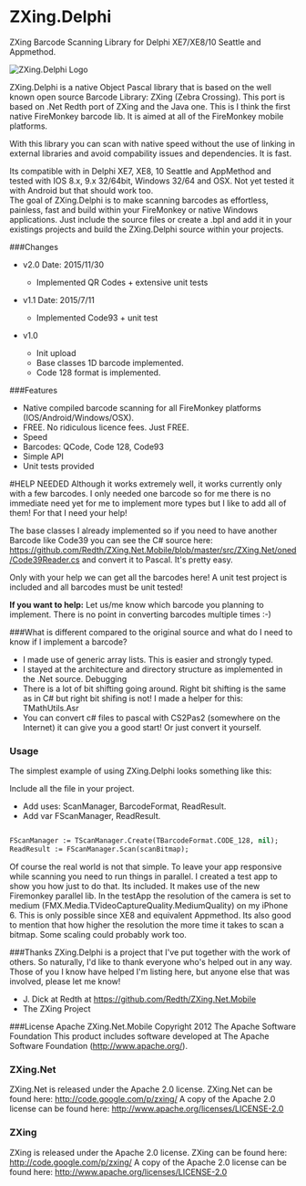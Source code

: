 # ZXing.Delphi
ZXing Barcode Scanning Library for Delphi XE7/XE8/10 Seattle and Appmethod. 

![ZXing.Delphi Logo](https://github.com/Spelt/ZXing.Delphi/blob/master/zxing.Delphi.picture1.png )

ZXing.Delphi is a native Object Pascal library that is based on the well known open source Barcode Library: ZXing (Zebra Crossing). This port is based on .Net Redth port of ZXing and the Java one. This is I think the first native FireMonkey barcode lib.  It is aimed at all of the FireMonkey mobile platforms.

With this library you can scan with native speed without the use of linking in external libraries and avoid compability issues and dependencies. It is fast.

Its compatible with in Delphi XE7, XE8, 10 Seattle and AppMethod and tested with IOS 8.x, 9.x 32/64bit, Windows 32/64 and OSX. Not yet tested it with Android but that should work too.  
The goal of ZXing.Delphi is to make scanning barcodes as effortless, painless, fast and build within your FireMonkey or native Windows applications.  Just include the source files or create a .bpl and add it in your existings projects and build the ZXing.Delphi source within your projects.


###Changes
- v2.0 Date: 2015/11/30
	- Implemented  QR Codes + extensive unit tests

- v1.1 Date: 2015/7/11
	- Implemented Code93 + unit test

- v1.0
 	- Init upload
 	- Base classes 1D barcode implemented.	
 	- Code 128 format is implemented.

###Features
- Native compiled barcode scanning for all FireMonkey platforms (IOS/Android/Windows/OSX).
- FREE. No ridiculous licence fees. Just FREE.
- Speed
- Barcodes: QCode, Code 128, Code93
- Simple API
- Unit tests provided
	
	
#HELP NEEDED
Although it works extremely well, it works currently only with a few barcodes. I only needed one barcode so for me there is no immediate need yet for me to implement more types but I like to add all of them! For that I need your help! 

The base classes I already implemented so if you need to have another Barcode like Code39 you can see the C# source here: https://github.com/Redth/ZXing.Net.Mobile/blob/master/src/ZXing.Net/oned/Code39Reader.cs and convert it to Pascal. It's pretty easy. 

Only with your help we can get all the barcodes here! A unit test project is included and all barcodes must be unit tested!

**If you want to help:** Let us/me know which barcode you planning to implement. There is no point in converting barcodes multiple times :-)

###What is different compared to the original source and what do I need to know if I implement a barcode?
- I made use of generic array lists. This is easier and strongly typed.
- I stayed at the architecture and directory structure as implemented in the .Net source. Debugging 
- There is a lot of bit shifting going around. Right bit shifting is the same as in C# but right bit shifing is not! I made a helper for this: TMathUtils.Asr 
- You can convert c# files to pascal with CS2Pas2 (somewhere on the Internet) it can give you a good start! Or just convert it yourself.


### Usage
The simplest example of using ZXing.Delphi looks something like this:

Include all the file in your project. 
- Add uses: ScanManager, BarcodeFormat, ReadResult.
- Add var FScanManager, ReadResult.

```Pascal  

FScanManager := TScanManager.Create(TBarcodeFormat.CODE_128, nil);
ReadResult := FScanManager.Scan(scanBitmap);

```

Of course the real world is not that simple.  To leave your app responsive while scanning you need to run things in parallel. I created a test app to show you how just to do that. Its included.  It makes use of the new Firemonkey parallel lib. In the testApp the resolution of the camera is set to medium (FMX.Media.TVideoCaptureQuality.MediumQuality) on my iPhone 6. This is only possible since XE8 and equivalent Appmethod.  Its also good to mention that how higher the resolution the more time it takes to scan a bitmap. Some scaling could probably work too.


###Thanks
ZXing.Delphi is a project that I've put together with the work of others.  So naturally, I'd like to thank everyone who's helped out in any way.  Those of you I know have helped I'm listing here, but anyone else that was involved, please let me know!

- J. Dick at Redth at https://github.com/Redth/ZXing.Net.Mobile 
- The ZXing Project


###License
Apache ZXing.Net.Mobile Copyright 2012 The Apache Software Foundation
This product includes software developed at The Apache Software Foundation (http://www.apache.org/).

### ZXing.Net
ZXing.Net is released under the Apache 2.0 license.
ZXing.Net can be found here: http://code.google.com/p/zxing/
A copy of the Apache 2.0 license can be found here: http://www.apache.org/licenses/LICENSE-2.0

### ZXing
ZXing is released under the Apache 2.0 license.
ZXing can be found here: http://code.google.com/p/zxing/
A copy of the Apache 2.0 license can be found here: http://www.apache.org/licenses/LICENSE-2.0
